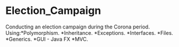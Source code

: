 # Election_Campaign

  Conducting an election campaign during the Corona period.
  Using:*Polymorphism.
        *Inheritance.
        *Exceptions.
        *Interfaces.
        *Files.
        *Generics.
        *GUI - Java FX
        *MVC.
        
